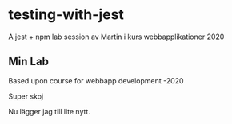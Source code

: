 # testing-with-jest
A jest + npm lab session av Martin i kurs webbapplikationer 2020

## Min Lab 
Based upon course for webbapp development -2020

Super skoj

Nu lägger jag till lite nytt.
